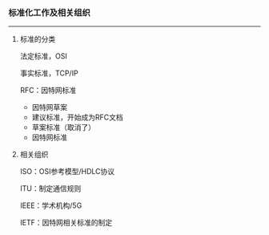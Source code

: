 ### 标准化工作及相关组织

---

1. 标准的分类

   法定标准，OSI

   事实标准，TCP/IP

   RFC：因特网标准

   - 因特网草案
   - 建议标准，开始成为RFC文档
   - 草案标准（取消了）
   - 因特网标准

2. 相关组织

   ISO：OSI参考模型/HDLC协议

   ITU：制定通信规则

   IEEE：学术机构/5G

   IETF：因特网相关标准的制定